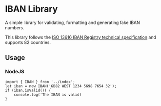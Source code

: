 # IBAN Library
A simple library for validating, formatting and generating fake IBAN numbers.

This library follows the [ISO 13616 IBAN Registry technical specification](https://www.swift.com/standards/data-standards/iban-international-bank-account-number) and supports 82 countries.

## Usage
### NodeJS
```
import { IBAN } from '../index';  
let iban = new IBAN('GB82 WEST 1234 5698 7654 32');
if (iban.isValid()) {
    console.log('The IBAN is valid)
}
```
